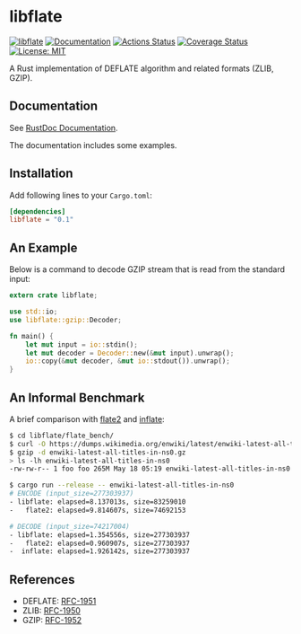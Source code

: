 libflate
========

[![libflate](https://img.shields.io/crates/v/libflate.svg)](https://crates.io/crates/libflate)
[![Documentation](https://docs.rs/libflate/badge.svg)](https://docs.rs/libflate)
[![Actions Status](https://github.com/sile/libflate/workflows/CI/badge.svg)](https://github.com/sile/libflate/actions)
[![Coverage Status](https://coveralls.io/repos/github/sile/libflate/badge.svg?branch=master)](https://coveralls.io/github/sile/libflate?branch=master)
[![License: MIT](https://img.shields.io/badge/license-MIT-blue.svg)](LICENSE)

A Rust implementation of DEFLATE algorithm and related formats (ZLIB, GZIP).

Documentation
-------------

See [RustDoc Documentation](https://docs.rs/libflate).

The documentation includes some examples.

Installation
------------

Add following lines to your `Cargo.toml`:

```toml
[dependencies]
libflate = "0.1"
```

An Example
----------

Below is a command to decode GZIP stream that is read from the standard input:

```rust
extern crate libflate;

use std::io;
use libflate::gzip::Decoder;

fn main() {
    let mut input = io::stdin();
    let mut decoder = Decoder::new(&mut input).unwrap();
    io::copy(&mut decoder, &mut io::stdout()).unwrap();
}
```

An Informal Benchmark
---------------------

A brief comparison with [flate2](https://github.com/alexcrichton/flate2-rs) and
[inflate](https://github.com/PistonDevelopers/inflate):

```bash
$ cd libflate/flate_bench/
$ curl -O https://dumps.wikimedia.org/enwiki/latest/enwiki-latest-all-titles-in-ns0.gz
$ gzip -d enwiki-latest-all-titles-in-ns0.gz
> ls -lh enwiki-latest-all-titles-in-ns0
-rw-rw-r-- 1 foo foo 265M May 18 05:19 enwiki-latest-all-titles-in-ns0

$ cargo run --release -- enwiki-latest-all-titles-in-ns0
# ENCODE (input_size=277303937)
- libflate: elapsed=8.137013s, size=83259010
-   flate2: elapsed=9.814607s, size=74692153

# DECODE (input_size=74217004)
- libflate: elapsed=1.354556s, size=277303937
-   flate2: elapsed=0.960907s, size=277303937
-  inflate: elapsed=1.926142s, size=277303937
```

References
----------

- DEFLATE: [RFC-1951](https://tools.ietf.org/html/rfc1951)
- ZLIB: [RFC-1950](https://tools.ietf.org/html/rfc1950)
- GZIP: [RFC-1952](https://tools.ietf.org/html/rfc1952)
